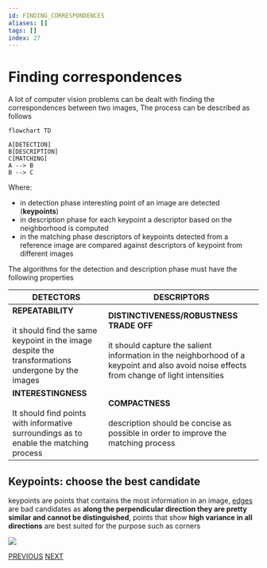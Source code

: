 ```yaml
---
id: FINDING_CORRESPONDENCES
aliases: []
tags: []
index: 27
---
```


# Finding correspondences

A lot of computer vision problems can be dealt with finding the correspondences between two images, The process can be described as follows

```mermaid
flowchart TD

A[DETECTION]
B[DESCRIPTION]
C[MATCHING]
A --> B
B --> C
```

Where:

- in detection phase interesting point of an image are detected (**keypoints**)
- in description phase for each keypoint a descriptor based on the neighborhood is computed
- in the matching phase descriptors of keypoints detected from a reference image are compared against descriptors of keypoint from different images

The algorithms for the detection and description phase must have the following properties

| DETECTORS                                                                                                                  | DESCRIPTORS                                                                                                                                                                                    |
| -------------------------------------------------------------------------------------------------------------------------- | ---------------------------------------------------------------------------------------------------------------------------------------------------------------------------------------------- |
| **REPEATABILITY**<br><br>it should find the same keypoint in the image despite the transformations undergone by the images | **DISTINCTIVENESS/ROBUSTNESS TRADE OFF**<br><br>it should capture the salient information in the neighborhood of  a keypoint and also avoid noise effects from change of light intensities<br> |
| **INTERESTINGNESS**<br><br>It should find points with informative surroundings as to enable the matching process           | **COMPACTNESS**<br><br>description should be concise as possible in order to improve the matching process                                                                                      |
## Keypoints: choose the best candidate

keypoints are points that contains the most information in an image, [edges](pages/computer_vision/local_features/edges.md) are bad candidates as **along the perpendicular direction they are pretty similar and cannot be distinguished**, points that show **high variance in all directions** are best suited for the purpose such as corners

![](computer_vision/Pasted_image_20240310151838.png)

[PREVIOUS](pages/computer_vision/image_segmentation_blob_analysis/blob_analysis.md) [NEXT](pages/computer_vision/local_features/edges.md)
